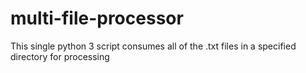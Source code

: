 # multi-file-processor
This single python 3 script consumes all of the .txt files in a specified directory for processing
